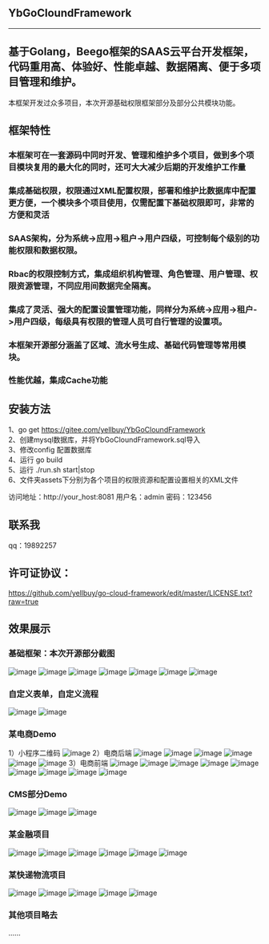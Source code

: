 ## YbGoCloundFramework
----
## 基于Golang，Beego框架的SAAS云平台开发框架，代码重用高、体验好、性能卓越、数据隔离、便于多项目管理和维护。 
本框架开发过众多项目，本次开源基础权限框架部分及部分公共模块功能。 

## 框架特性
### 本框架可在一套源码中同时开发、管理和维护多个项目，做到多个项目模块复用的最大化的同时，还可大大减少后期的开发维护工作量
### 集成基础权限，权限通过XML配置权限，部署和维护比数据库中配置更方便，一个模块多个项目使用，仅需配置下基础权限即可，非常的方便和灵活
### SAAS架构，分为系统->应用->租户->用户四级，可控制每个级别的功能权限和数据权限。 
### Rbac的权限控制方式，集成组织机构管理、角色管理、用户管理、权限资源管理，不同应用间数据完全隔离。
### 集成了灵活、强大的配置设置管理功能，同样分为系统->应用->租户->用户四级，每级具有权限的管理人员可自行管理的设置项。 
### 本框架开源部分涵盖了区域、流水号生成、基础代码管理等常用模块。
### 性能优越，集成Cache功能

安装方法    
----
1、go get https://gitee.com/yellbuy/YbGoCloundFramework    
2、创建mysql数据库，并将YbGoCloundFramework.sql导入    
3、修改config 配置数据库    
4、运行 go build    
5、运行 ./run.sh start|stop    
6、文件夹assets下分别为各个项目的权限资源和配置设置相关的XML文件    

访问地址：http://your_host:8081
用户名：admin 密码：123456

联系我
----
qq：19892257

许可证协议：
----
https://github.com/yellbuy/go-cloud-framework/edit/master/LICENSE.txt?raw=true

效果展示
----
### 基础框架：本次开源部分截图<br/>
![image](https://github.com/yellbuy/go-cloud-framework/blob/master/demo/1.1.png?raw=true)
![image](https://github.com/yellbuy/go-cloud-framework/blob/master/demo/1.2.png?raw=true)
![image](https://github.com/yellbuy/go-cloud-framework/blob/master/demo/1.3.png?raw=true)
![image](https://github.com/yellbuy/go-cloud-framework/blob/master/demo/1.4.png?raw=true)
![image](https://github.com/yellbuy/go-cloud-framework/blob/master/demo/1.5.png?raw=true)
![image](https://github.com/yellbuy/go-cloud-framework/blob/master/demo/1.6.png?raw=true)
![image](https://github.com/yellbuy/go-cloud-framework/blob/master/demo/1.7.png?raw=true)
<br/>
### 自定义表单，自定义流程<br/>
![image](https://github.com/yellbuy/go-cloud-framework/blob/master/demo/5.1.png?raw=true)
![image](https://github.com/yellbuy/go-cloud-framework/blob/master/demo/5.2.png?raw=true)
### 某电商Demo<br/>
1）小程序二维码
![image](https://github.com/yellbuy/go-cloud-framework/blob/master/demo/3.0.png?raw=true)
2）电商后端
![image](https://github.com/yellbuy/go-cloud-framework/blob/master/demo/3.1.png?raw=true)
![image](https://github.com/yellbuy/go-cloud-framework/blob/master/demo/3.2.png?raw=true)
![image](https://github.com/yellbuy/go-cloud-framework/blob/master/demo/3.3.png?raw=true)
![image](https://github.com/yellbuy/go-cloud-framework/blob/master/demo/3.4.png?raw=true)
![image](https://github.com/yellbuy/go-cloud-framework/blob/master/demo/3.5.png?raw=true)
![image](https://github.com/yellbuy/go-cloud-framework/blob/master/demo/3.6.png?raw=true)
3）电商前端
![image](https://github.com/yellbuy/go-cloud-framework/blob/master/demo/3.7.png?raw=true)
![image](https://github.com/yellbuy/go-cloud-framework/blob/master/demo/3.8.png?raw=true)
![image](https://github.com/yellbuy/go-cloud-framework/blob/master/demo/3.9.png?raw=true)
![image](https://github.com/yellbuy/go-cloud-framework/blob/master/demo/3.10.png?raw=true)
![image](https://github.com/yellbuy/go-cloud-framework/blob/master/demo/3.11.png?raw=true)
![image](https://github.com/yellbuy/go-cloud-framework/blob/master/demo/3.12.png?raw=true)
![image](https://github.com/yellbuy/go-cloud-framework/blob/master/demo/3.13.png?raw=true)
![image](https://github.com/yellbuy/go-cloud-framework/blob/master/demo/3.14.png?raw=true)
![image](https://github.com/yellbuy/go-cloud-framework/blob/master/demo/3.15.png?raw=true)
<br/>
### CMS部分Demo<br/>
![image](https://github.com/yellbuy/go-cloud-framework/blob/master/demo/2.1.png?raw=true)
![image](https://github.com/yellbuy/go-cloud-framework/blob/master/demo/2.2.png?raw=true)
![image](https://github.com/yellbuy/go-cloud-framework/blob/master/demo/2.3.png?raw=true)
### 某金融项目<br/>
![image](https://github.com/yellbuy/go-cloud-framework/blob/master/demo/4.1.png?raw=true)
![image](https://github.com/yellbuy/go-cloud-framework/blob/master/demo/4.2.png?raw=true)
![image](https://github.com/yellbuy/go-cloud-framework/blob/master/demo/4.3.png?raw=true)
![image](https://github.com/yellbuy/go-cloud-framework/blob/master/demo/4.4.png?raw=true)
![image](https://github.com/yellbuy/go-cloud-framework/blob/master/demo/4.5.png?raw=true)
![image](https://github.com/yellbuy/go-cloud-framework/blob/master/demo/4.6.png?raw=true)
### 某快递物流项目<br/>
![image](https://github.com/yellbuy/go-cloud-framework/blob/master/demo/6.1.png?raw=true)
![image](https://github.com/yellbuy/go-cloud-framework/blob/master/demo/6.2.png?raw=true)
![image](https://github.com/yellbuy/go-cloud-framework/blob/master/demo/6.3.png?raw=true)
![image](https://github.com/yellbuy/go-cloud-framework/blob/master/demo/6.4.png?raw=true)
![image](https://github.com/yellbuy/go-cloud-framework/blob/master/demo/6.5.png?raw=true)
<br/>
### 其他项目略去
......

